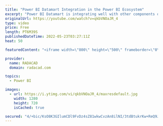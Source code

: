 ```yaml
---
title: "Power BI Datamart Integration in the Power BI Ecosystem"
excerpt: "Power BI Datamart is integrating well with other components of the Power BI ecosystem (such as workspaces, sharing, deployment pipelines, endorsements, sensitivity labels, etc). In this article and video, I'll explain how Power BI works with other features and services in Power BI implementation. Learn"
originalUrl: https://youtube.com/watch?v=qkbVNOaJR_4
type: video
price: Free
length: PT6M39S
publishedDateTime: 2022-05-23T03:27:11Z
heat: 50

featuredContent: "<iframe width=\"800\" height=\"500\" frameborder=\"0\" src=\"https://www.youtube.com/embed/qkbVNOaJR_4\" allow=\"accelerometer; autoplay; encrypted-media; gyroscope; picture-in-picture\" allowfullscreen></iframe>"

provider:
  name: RADACAD
  domain: radacad.com

topics:
  - Power BI

images:
  - url: https://i.ytimg.com/vi/qkbVNOaJR_4/maxresdefault.jpg
    width: 1280
    height: 720
    isCached: true

secured: "4/+bic/KsO8K3GIlumCDl9FvDz4sZ81wkwCvzAn8ilNI/3tdBtukrKw+ReQ9J0SZCeQmG+6dSVedaKQQGqrkKBcAHBCNa5HXHgXrj1PaVyqE4bex4MaHHzycES7Ix0vPL/WSxDNsvfLk+4ED+9y7Q9sjcNULT/Yud02iyLsu4BSL0XpwH884o5VahRG9RjsL+WbJJwUI4LB4x191FCIpnf+hiHDgQ25V5+ZOMyLmupilVL65z0sC7pzPQPeDuGOjOuVlZDegwXd2KBpn4edMKtPgH8YJ0fpOCXjP3M/1fR/MMa17adzugWr/UT83C7V9G3DqiiLGqc+2+/EJkqQjBSWDprO0Ud9REx1Gz3cAxdtBcz2SjeYy+O4YlOjD8jYxgMMSucObsKMlUD6sDMKXus8FUf0u7JH2a66GJSbTHhA=;wU4s7q7IMb+gtqG2h6ZMcQ=="
---
```


